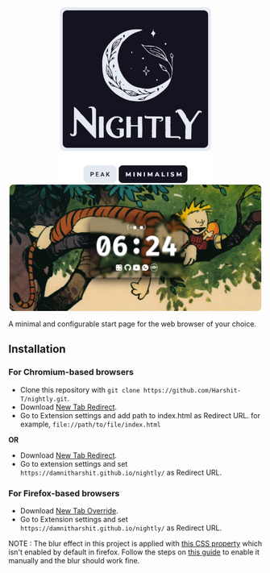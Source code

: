 <p align="center">
<img src="logo.svg" width="300"/>


<img src="preview.png" width="500">
</p>

A minimal and configurable start page for the web browser of your choice.

## Installation

### For Chromium-based browsers
- Clone this repository with `git clone https://github.com/Harshit-T/nightly.git`.
- Download [New Tab Redirect](https://chrome.google.com/webstore/detail/new-tab-redirect/icpgjfneehieebagbmdbhnlpiopdcmna).
- Go to Extension settings and add path to index.html as Redirect URL. for example, `file://path/to/file/index.html`

**OR**

- Download [New Tab Redirect](https://chrome.google.com/webstore/detail/new-tab-redirect/icpgjfneehieebagbmdbhnlpiopdcmna).
- Go to extension settings and set `https://damnitharshit.github.io/nightly/` as Redirect URL.

### For Firefox-based browsers
- Download [New Tab Override](https://addons.mozilla.org/en-US/firefox/addon/new-tab-override/).
- Go to Extension settings and set `https://damnitharshit.github.io/nightly/` as Redirect URL.

NOTE : The blur effect in this project is applied with [this CSS property](https://developer.mozilla.org/en-US/docs/Web/CSS/backdrop-filter) which isn't enabled by default in firefox. Follow the steps on [this guide](https://dev.to/snkds/how-to-enable-backdrop-filter-in-firefox-2n8e) to enable it manually and the blur should work fine. 

